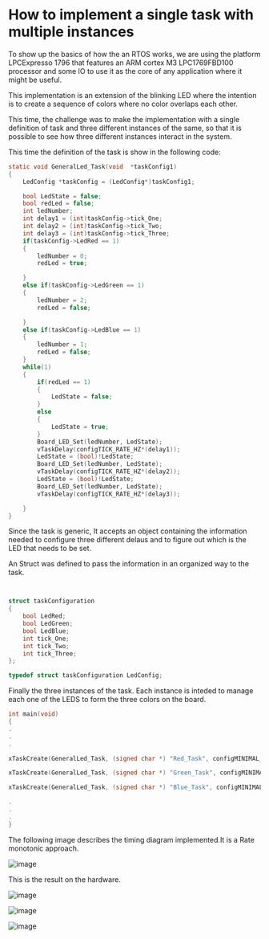 # How to implement a single task with multiple instances 

To show up the basics of how the an RTOS works, we are using the platform LPCExpresso 1796 that features an ARM cortex M3 LPC1769FBD100 processor and some IO to use it as the core of any application where it might be useful.

This implementation is an extension of the blinking LED where the intention is to create a sequence of colors where no color overlaps each other.

This time, the challenge was to make the implementation with a single definition of task and three different instances of the same, so that it is possible to see how three different instances interact in the system.

This time the definition of the task is show in the following code:

```C
static void GeneralLed_Task(void  *taskConfig1)
{
	LedConfig *taskConfig = (LedConfig*)taskConfig1;

	bool LedState = false;
	bool redLed = false;
	int ledNumber;
	int delay1 = (int)taskConfig->tick_One;
	int delay2 = (int)taskConfig->tick_Two;
	int delay3 = (int)taskConfig->tick_Three;
	if(taskConfig->LedRed == 1)
	{
		ledNumber = 0;
		redLed = true;

	}
	else if(taskConfig->LedGreen == 1)
	{
		ledNumber = 2;
		redLed = false;

	}
	else if(taskConfig->LedBlue == 1)
	{
		ledNumber = 1;
		redLed = false;
	}
	while(1)
	{
		if(redLed == 1)
		{
			LedState = false;
		}
		else
		{
			LedState = true;
		}
		Board_LED_Set(ledNumber, LedState);
		vTaskDelay(configTICK_RATE_HZ*(delay1));
		LedState = (bool)!LedState;
		Board_LED_Set(ledNumber, LedState);
		vTaskDelay(configTICK_RATE_HZ*(delay2));
		LedState = (bool)!LedState;
		Board_LED_Set(ledNumber, LedState);
		vTaskDelay(configTICK_RATE_HZ*(delay3));

	}
}
```

Since the task is generic, It accepts an object containing the information needed to configure three different delaus and to figure out which is the LED that needs to be set.

An Struct was defined to pass the information in an organized way to the task.

```C


struct taskConfiguration
{
	bool LedRed;
	bool LedGreen;
	bool LedBlue;
	int tick_One;
	int tick_Two;
	int tick_Three;
};

typedef struct taskConfiguration LedConfig;

```

Finally the three instances of the task. Each instance is inteded to manage each one of the LEDS to form the three colors on the board.

```C
int main(void)
{
.
.
.

xTaskCreate(GeneralLed_Task, (signed char *) "Red_Task", configMINIMAL_STACK_SIZE, &redConf, (tskIDLE_PRIORITY + 3UL),(xTaskHandle *) NULL);

xTaskCreate(GeneralLed_Task, (signed char *) "Green_Task", configMINIMAL_STACK_SIZE, &greenConf, (tskIDLE_PRIORITY + 2UL),(xTaskHandle *) NULL);

xTaskCreate(GeneralLed_Task, (signed char *) "Blue_Task", configMINIMAL_STACK_SIZE, &blueConf, (tskIDLE_PRIORITY + 1UL),(xTaskHandle *) NULL);

.
.
.
}
```

The following image describes the timing diagram implemented.It is a Rate monotonic approach. 

![image](https://user-images.githubusercontent.com/25968721/68079771-56505280-fdc5-11e9-89b1-5065a1ff3837.png)

This is the result on the hardware.

![image](https://user-images.githubusercontent.com/25968721/68079908-ef806880-fdc7-11e9-9079-e689684e9782.png)

![image](https://user-images.githubusercontent.com/25968721/68079917-0cb53700-fdc8-11e9-88c1-88f25ae747df.png)


![image](https://user-images.githubusercontent.com/25968721/68079921-28204200-fdc8-11e9-9178-107d9ef4d0a0.png)


